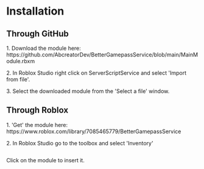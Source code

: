 <h1>Installation</h1>
<h2>Through GitHub</h2>
<p>1. Download the module here: https://github.com/AbcreatorDev/BetterGamepassService/blob/main/MainModule.rbxm</p>
<p>2. In Roblox Studio right click on ServerScriptService and select 'Import from file'.</p>
<p>3. Select the downloaded module from the 'Select a file' window.</p>
<h2>Through Roblox</h2>
<p>1. 'Get' the module here: https://www.roblox.com/library/7085465779/BetterGamepassService</p>
<p>2. In Roblox Studio go to the toolbox and select 'Inventory'</p>
<image scr='https://user-images.githubusercontent.com/86627085/125355361-d4b41480-e35c-11eb-8a71-71f7522aa389.png'>
<p>Click on the module to insert it.</p>
